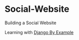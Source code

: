 # Social-Website
Building a Social Website


Learning with [Django By Example](https://www.packtpub.com/web-development/django-example)
